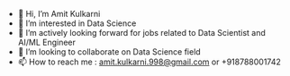 - 👋 Hi, I’m Amit Kulkarni
- 👀 I’m interested in Data Science
- 🌱 I’m actively looking forward for jobs related to Data Scientist and AI/ML Engineer
- 💞️ I’m looking to collaborate on Data Science field
- 📫 How to reach me : amit.kulkarni.998@gmail.com or +918788001742

<!---
amitkulkarni03/amitkulkarni03 is a ✨ special ✨ repository because its `README.md` (this file) appears on your GitHub profile.
You can click the Preview link to take a look at your changes.
--->
